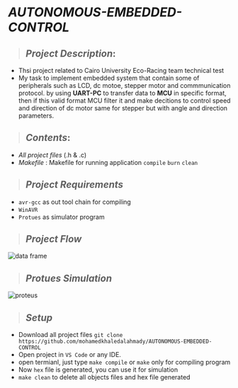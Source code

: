 # _**AUTONOMOUS-EMBEDDED-CONTROL**_
> ## _Project Description_:
   * Thsi project related to Cairo University Eco-Racing team technical test
   * My task to implement embedded system that contain some of peripherals such as LCD, dc motoe, stepper motor and commmunication protocol. by using **UART-PC** to transfer data to **MCU** in specific format, then if this valid format MCU filter it and make decitions to control speed and direction of dc motor same for stepper but with angle and direction parameters.
> ## _Contents_:
   * _All project files_ (.h & .c)
   * _Makefile_ : Makefile for running application `compile` `burn` `clean`
   
> ## _Project Requirements_
* `avr-gcc` as out tool chain for compiling
* `WinAVR`
* `Protues` as simulator program


> ## _Project Flow_

![data frame](https://user-images.githubusercontent.com/67025780/189889596-feb53074-a8b8-40d1-a58f-cfca5498a2ce.PNG)

> ## _Protues Simulation_

![proteus](https://user-images.githubusercontent.com/67025780/189891336-032759d2-c7c5-4d39-addc-f5924a40d215.PNG)


> ## _Setup_
  * Download all project files `git clone https://github.com/mohamedkhaledalahmady/AUTONOMOUS-EMBEDDED-CONTROL`
  * Open project in `VS Code` or any IDE.
  * open termianl, just type `make compile` or `make` only for compiling program
  * Now `hex` file is generated, you can use it for simulation
  * `make clean` to delete all objects files and hex file generated
